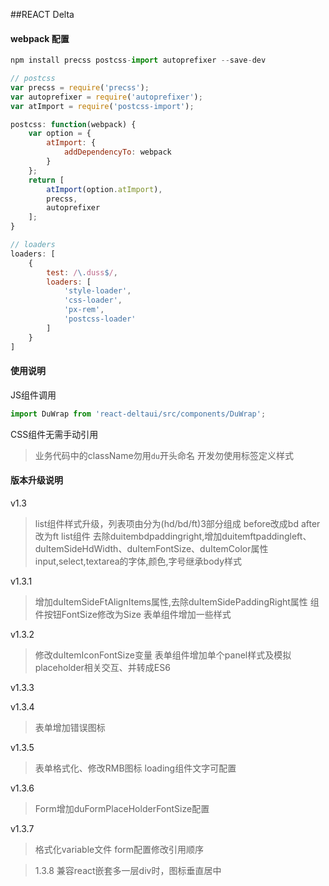 
##REACT Delta

####  webpack 配置
```javascript
npm install precss postcss-import autoprefixer --save-dev

// postcss
var precss = require('precss');
var autoprefixer = require('autoprefixer');
var atImport = require('postcss-import');

postcss: function(webpack) {
    var option = {
        atImport: {
            addDependencyTo: webpack
        }
    };
    return [
        atImport(option.atImport),
        precss,
        autoprefixer
    ];
}

// loaders
loaders: [
    {
        test: /\.duss$/,
        loaders: [
            'style-loader',
            'css-loader',
            'px-rem',
            'postcss-loader'
        ]
    }
]

```

####  使用说明

JS组件调用
```javascript
import DuWrap from 'react-deltaui/src/components/DuWrap';
```

CSS组件无需手动引用

> 业务代码中的className勿用`du`开头命名 
> 开发勿使用标签定义样式


####  版本升级说明
 v1.3
> list组件样式升级，列表项由分为(hd/bd/ft)3部分组成 before改成bd after改为ft
 > list组件 去除duitembdpaddingright,增加duitemftpaddingleft、duItemSideHdWidth、duItemFontSize、duItemColor属性
> input,select,textarea的字体,颜色,字号继承body样式

v1.3.1 
> 增加duItemSideFtAlignItems属性,去除duItemSidePaddingRight属性
> 组件按钮FontSize修改为Size
> 表单组件增加一些样式

v1.3.2 
> 修改duItemIconFontSize变量
> 表单组件增加单个panel样式及模拟placeholder相关交互、并转成ES6

v1.3.3
> 

v1.3.4 
> 表单增加错误图标 

v1.3.5
> 表单格式化、修改RMB图标
> loading组件文字可配置

v1.3.6
> Form增加duFormPlaceHolderFontSize配置

v1.3.7
> 格式化variable文件
> form配置修改引用顺序

>1.3.8 
> 兼容react嵌套多一层div时，图标垂直居中